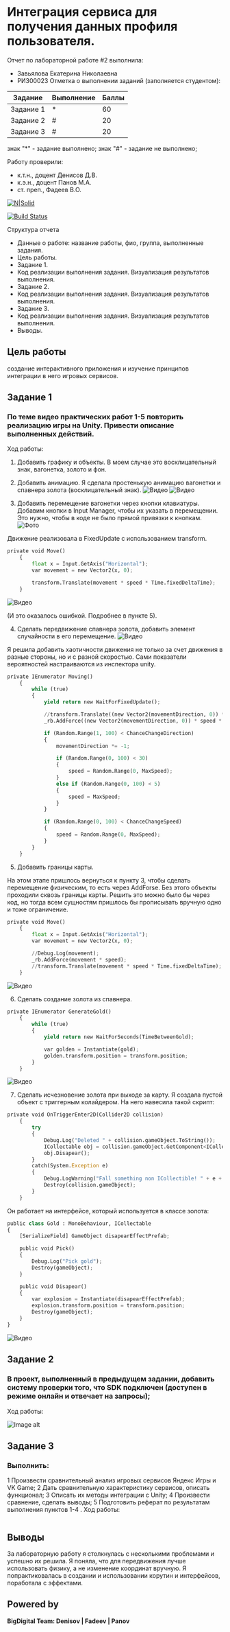 # Интеграция сервиса для получения данных профиля пользователя.
Отчет по лабораторной работе #2 выполнила:
- Завьялова Екатерина Николаевна
- РИ300023
Отметка о выполнении заданий (заполняется студентом):

| Задание | Выполнение | Баллы |
| ------ | ------ | ------ |
| Задание 1 | * | 60 |
| Задание 2 | # | 20 |
| Задание 3 | # | 20 |

знак "*" - задание выполнено; знак "#" - задание не выполнено;

Работу проверили:
- к.т.н., доцент Денисов Д.В.
- к.э.н., доцент Панов М.А.
- ст. преп., Фадеев В.О.

[![N|Solid](https://cldup.com/dTxpPi9lDf.thumb.png)](https://nodesource.com/products/nsolid)

[![Build Status](https://travis-ci.org/joemccann/dillinger.svg?branch=master)](https://travis-ci.org/joemccann/dillinger)

Структура отчета

- Данные о работе: название работы, фио, группа, выполненные задания.
- Цель работы.
- Задание 1.
- Код реализации выполнения задания. Визуализация результатов выполнения.
- Задание 2.
- Код реализации выполнения задания. Визуализация результатов выполнения.
- Задание 3.
- Код реализации выполнения задания. Визуализация результатов выполнения.
- Выводы.

## Цель работы
создание интерактивного приложения и изучение принципов интеграции в него игровых сервисов.

## Задание 1
### По теме видео практических работ 1-5 повторить реализацию игры на Unity. Привести описание выполненных действий.
Ход работы:
1) Добавить графику и объекты.
В моем случае это восклицательный знак, вагонетка, золото и фон.

2) Добавить анимацию.
Я сделала простенькую анимацию вагонетки и спавнера золота (восклицательный знак).
![Видео](https://github.com/KatyaZav/GameDev-lab2/blob/main/Screens/1%20task/2.1.gif)
![Видео](https://github.com/KatyaZav/GameDev-lab2/blob/main/Screens/1%20task/2.2.gif)

3) Добавить перемещение вагонетки через кнопки клавиатуры.
Добавим кнопки в Input Manager, чтобы их указать в перемещении. Это нужно, чтобы в коде не было прямой привязки к кнопкам.
![Фото](https://github.com/KatyaZav/GameDev-lab2/blob/main/Screens/1%20task/3.1.jpg)

Движение реализовала в FixedUpdate с использованием transform. 
```py
private void Move()
    {
        float x = Input.GetAxis("Horizontal");
        var movement = new Vector2(x, 0);

        transform.Translate(movement * speed * Time.fixedDeltaTime);
    }
```
![Видео](https://github.com/KatyaZav/GameDev-lab2/blob/main/Screens/1%20task/3.2.gif)

(И это оказалось ошибкой. Подробнее в пункте 5).

4) Сделать передвижение спавнера золота, добавить элемент случайности в его перемещение.
![Видео](https://github.com/KatyaZav/GameDev-lab2/blob/main/Screens/1%20task/4.gif)

Я решила добавить хаотичности движения не только за счет движения в разные стороны, но и с разной скоростью. Сами показатели вероятностей настраиваются из инспектора unity.
```py
private IEnumerator Moving()
    {
        while (true)
        {
            yield return new WaitForFixedUpdate();

            //transform.Translate((new Vector2(movementDirection, 0)) * MaxSpeed * Time.fixedDeltaTime);
            _rb.AddForce((new Vector2(movementDirection, 0)) * speed * 2);

            if (Random.Range(1, 100) < ChanceChangeDirection)
            {
                movementDirection *= -1;

                if (Random.Range(0, 100) < 30)
                {
                    speed = Random.Range(0, MaxSpeed);
                }
                else if (Random.Range(0, 100) < 5)
                {
                    speed = MaxSpeed;
                }
            }

            if (Random.Range(0, 100) < ChanceChangeSpeed)
            {
                speed = Random.Range(0, MaxSpeed);
            }
        }
    }
```

5) Добавить границы карты.

На этом этапе пришлось вернуться к пункту 3, чтобы сделать перемещение физическим, то есть через AddForse. Без этого объекты проходили сквозь границы карты. Решить это можно было бы через код, но тогда всем сущностям пришлось бы прописывать вручную одно и тоже ограничение.
```py
private void Move()
    {
        float x = Input.GetAxis("Horizontal");
        var movement = new Vector2(x, 0);

        //Debug.Log(movement);
        _rb.AddForce(movement * speed);
        //transform.Translate(movement * speed * Time.fixedDeltaTime);
    }
```
![Видео](https://github.com/KatyaZav/GameDev-lab2/blob/main/Screens/1%20task/5.gif)

6) Сделать создание золота из спавнера.
```py
private IEnumerator GenerateGold()
    {
        while (true)
        {
            yield return new WaitForSeconds(TimeBetweenGold);

            var golden = Instantiate(gold);
            golden.transform.position = transform.position;           
        }
    }
```
![Видео](https://github.com/KatyaZav/GameDev-lab2/blob/main/Screens/1%20task/6.gif)

7) Сделать исчезновение золота при выходе за карту.
Я создала пустой объект с триггерным колайдером. На него навесила такой скрипт:
```py
private void OnTriggerEnter2D(Collider2D collision)
    {
        try
        {
            Debug.Log("Deleted " + collision.gameObject.ToString());
            ICollectable obj = collision.gameObject.GetComponent<ICollectable>();
            obj.Disapear();
        }
        catch(System.Exception e)
        {
            Debug.LogWarning("Fall something non ICollectible! " + e + " " + collision.gameObject.ToString());
            Destroy(collision.gameObject);
        }
    }
```
Он работает на интерфейсе, который используется в классе золота:
```py
public class Gold : MonoBehaviour, ICollectable
{
    [SerializeField] GameObject disapearEffectPrefab;

    public void Pick()
    {
        Debug.Log("Pick gold");
        Destroy(gameObject);
    }

    public void Disapear()
    {
        var explosion = Instantiate(disapearEffectPrefab);
        explosion.transform.position = transform.position;
        Destroy(gameObject);
    }
}
```
![Видео](https://github.com/KatyaZav/GameDev-lab2/blob/main/Screens/1%20task/6.gif)

## Задание 2
### В проект, выполненный в предыдущем задании, добавить систему проверки того, что SDK подключен (доступен в режиме онлайн и отвечает на запросы);

Ход работы:

![Image alt](https://github.com/KatyaZav/DA-in-GameDev-lab1/blob/main/Screens/2.7.jpg)

## Задание 3
### Выполнить:
1 Произвести сравнительный анализ игровых сервисов Яндекс Игры и VK Game;
2 Дать сравнительную характеристику сервисов, описать функционал;
3 Описать их методы интеграции с Unity;
4 Произвести сравнение, сделать выводы;
5 Подготовить реферат по результатам выполнения пунктов 1-4
.
Ход работы:


```py

```


## Выводы
За лабораторную работу я столкнулась с несколькими проблемами и успешно их решила. 
Я поняла, что для передвижения лучше использовать физику, а не изменение координат вручную.
Я попрактиковалась в создании и использовании корутин и интерфейсов, поработала с эффектами. 

## Powered by

**BigDigital Team: Denisov | Fadeev | Panov**
